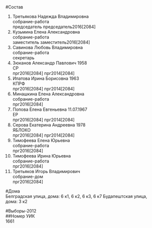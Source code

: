 #Состав  
1. Третьякова Надежда Владимировна  
    собрание-работа  
    председатель председатель2016[2084]  
2. Кузьмина Елена Александровна  
    собрание-работа  
    заместитель заместитель2016[2084]  
3. Савинова Любовь Владимировна  
    собрание-работа  
    секретарь  
4. Зюканов Александр Павлович 1958  
    СР  
    прг2016[2084] прг2014[2084]  
5. Ипатова Ирина Борисовна 1963  
    КПРФ  
    прг2016[2084] прг2014[2084]  
6. Минашкина Елена Александровна  
    собрание-работа  
    прг2016[2084]  
7. Попова Елена Евгеньевна 11.07.1967  
    ЕР  
    прг2016[2084] прг2014[2084]  
8. Серова Екатерина Андреевна 1978  
    ЯБЛОКО  
    прг2016[2084] прг2014[2084]  
9. Тимофеева Елена Юрьевна  
    собрание-работа  
    прг2016[2084]  
10. Тимофеева Ирина Юрьевна  
    собрание-работа  
    прг2016[2084]  
11. Третьяков Игорь Владимирович  
    собрание-дом  
    прг2016[2084]  
  
#Дома  
Белградская улица, дома: 6 к1, 6 к2, 6 к3, 6 к7 Будапештская улица, дома: 3 к2  
  
#Выборы-2012  
##Номер УИК  
1661  

